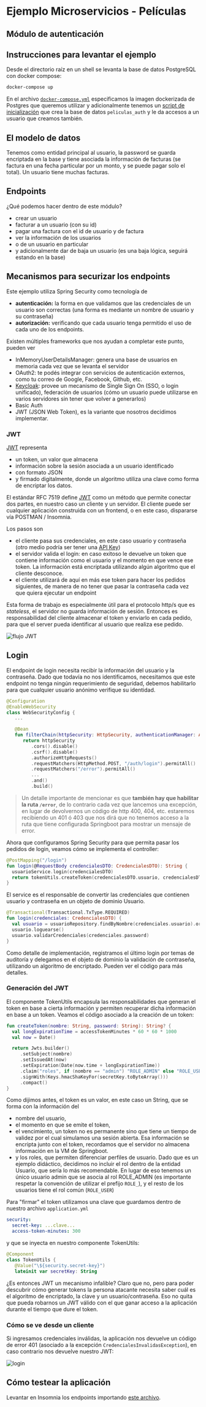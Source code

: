 
# Ejemplo Microservicios - Películas

## Módulo de autenticación

## Instrucciones para levantar el ejemplo

Desde el directorio raíz en un shell se levanta la base de datos PostgreSQL con docker compose:

```bash
docker-compose up
```

En el archivo [`docker-compose.yml`](./docker-compose.yml) especificamos la imagen dockerizada de Postgres que queremos utilizar y adicionalmente tenemos un [script de inicialización](./Docker/init_db.sh) que crea la base de datos `peliculas_auth` y le da accesos a un usuario que creamos también.

## El modelo de datos

Tenemos como entidad principal al usuario, la password se guarda encriptada en la base y tiene asociada la información de facturas (se factura en una fecha particular por un monto, y se puede pagar solo el total). Un usuario tiene muchas facturas.

## Endpoints

¿Qué podemos hacer dentro de este módulo?

- crear un usuario
- facturar a un usuario (con su id)
- pagar una factura con el id de usuario y de factura
- ver la información de los usuarios
- o de un usuario en particular
- y adicionalmente dar de baja un usuario (es una baja lógica, seguirá estando en la base)

## Mecanismos para securizar los endpoints

Este ejemplo utiliza Spring Security como tecnología de

- **autenticación:** la forma en que validamos que las credenciales de un usuario son correctas (una forma es mediante un nombre de usuario y su contraseña)
- **autorización:** verificando que cada usuario tenga permitido el uso de cada uno de los endpoints.

Existen múltiples frameworks que nos ayudan a completar este punto, pueden ver

- InMemoryUserDetailsManager: genera una base de usuarios en memoria cada vez que se levanta el servidor
- OAuth2: te podés integrar con servicios de autenticación externos, como tu correo de Google, Facebook, Github, etc.
- [Keycloak](https://www.keycloak.org/): provee un mecanismo de Single Sign On (SSO, o login unificado), federación de usuarios (cómo un usuario puede utilizarse en varios servidores sin tener que volver a generarlos)
- Basic Auth
- JWT (JSON Web Token), es la variante que nosotros decidimos implementar.

### JWT

[JWT](https://developer.okta.com/blog/2018/06/20/what-happens-if-your-jwt-is-stolen) representa 

- un token, un valor que almacena 
- información sobre la sesión asociada a un usuario identificado
- con formato JSON
- y firmado digitalmente, donde un algoritmo utiliza una clave como forma de encriptar los datos.

El estándar RFC 7519 define [JWT](https://jwt.io/) como un método que permite conectar dos partes, en nuestro caso un cliente y un servidor. El cliente puede ser cualquier aplicación construida con un frontend, o en este caso, dispararse vía POSTMAN / Insomnia.

Los pasos son

- el cliente pasa sus credenciales, en este caso usuario y contraseña (otro medio podría ser tener una [API Key](https://www.fortinet.com/resources/cyberglossary/api-key))
- el servidor valida el login: en caso exitoso le devuelve un token que contiene información como el usuario y el momento en que vence ese token. La información está encriptada utilizando algún algoritmo que el cliente desconoce.
- el cliente utilizará de aquí en más ese token para hacer los pedidos siguientes, de manera de no tener que pasar la contraseña cada vez que quiera ejecutar un endpoint

Esta forma de trabajo es especialmente útil para el protocolo http/s que es _stateless_, el servidor no guarda información de sesión. Entonces es responsabilidad del cliente almacenar el token y enviarlo en cada pedido, para que el server pueda identificar al usuario que realiza ese pedido.

![flujo JWT](./images/jwt.jpeg)

## Login

El endpoint de login necesita recibir la información del usuario y la contraseña. Dado que todavía no nos identificamos, necesitamos que este endpoint no tenga ningún requerimiento de seguridad, debemos habilitarlo para que cualquier usuario anónimo verifique su identidad.

```kotlin
@Configuration
@EnableWebSecurity
class WebSecurityConfig {
   ...

   @Bean
   fun filterChain(httpSecurity: HttpSecurity, authenticationManager: AuthenticationManager): SecurityFilterChain {
      return httpSecurity
         .cors().disable()
         .csrf().disable()
         .authorizeHttpRequests()
         .requestMatchers(HttpMethod.POST, "/auth/login").permitAll()
         .requestMatchers("/error").permitAll()
         ...
         .and()
         .build()
```

> Un detalle importante de mencionar es que **también hay que habilitar la ruta `/error`**, de lo contrario cada vez que lancemos una excepción, en lugar de devolvernos un código de http 400, 404, etc. estaremos recibiendo un 401 ó 403 que nos dirá que no tenemos acceso a la ruta que tiene configurada Springboot para mostrar un mensaje de error.

Ahora que configuramos Spring Security para que permita pasar los pedidos de login, veamos cómo se implementa el controller:

```kotlin
@PostMapping("/login")
fun login(@RequestBody credencialesDTO: CredencialesDTO): String {
  usuarioService.login(credencialesDTO)
  return tokenUtils.createToken(credencialesDTO.usuario, credencialesDTO.password)!!
}
```

El service es el responsable de convertir las credenciales que contienen usuario y contraseña en un objeto de dominio Usuario. 

```kotlin
@Transactional(Transactional.TxType.REQUIRED)
fun login(credenciales: CredencialesDTO) {
  val usuario = usuarioRepository.findByNombre(credenciales.usuario).orElseThrow { CredencialesInvalidasException() }
  usuario.loguearse()
  usuario.validarCredenciales(credenciales.password)
}
```

Como detalle de implementación, registramos el último login por temas de auditoría y delegamos en el objeto de dominio la validación de contraseña, utilizando un algoritmo de encriptado. Pueden ver el código para más detalles.

### Generación del JWT

El componente TokenUtils encapsula las responsabilidades que generan el token en base a cierta información y permiten recuperar dicha información en base a un token. Veamos el código asociado a la creación de un token:

```kotlin
fun createToken(nombre: String, password: String): String? {
  val longExpirationTime = accessTokenMinutes * 60 * 60 * 1000
  val now = Date()

  return Jwts.builder()
     .setSubject(nombre)
     .setIssuedAt(now)
     .setExpiration(Date(now.time + longExpirationTime))
     .claim("roles", if (nombre == "admin") "ROLE_ADMIN" else "ROLE_USER")
     .signWith(Keys.hmacShaKeyFor(secretKey.toByteArray()))
     .compact()
}
```

Como dijimos antes, el token es un valor, en este caso un String, que se forma con la información del

- nombre del usuario, 
- el momento en que se emite el token, 
- el vencimiento, un token no es permanente sino que tiene un tiempo de validez por el cual simulamos una sesión abierta. Esa información se encripta junto con el token, recordamos que el servidor no almacena información en la VM de Springboot.
- y los roles, que permiten diferenciar perfiles de usuario. Dado que es un ejemplo didáctico, decidimos no incluir el rol dentro de la entidad Usuario, que sería lo más recomendable. En lugar de eso tenemos un único usuario admin que se asocia al rol ROLE_ADMIN (es importante respetar la convención de utilizar el prefijo `ROLE_`), y el resto de los usuarios tiene el rol común (`ROLE_USER`)

Para "firmar" el token utilizamos una clave que guardamos dentro de nuestro archivo `application.yml`

```yml
security:
  secret-key: ...clave...
  access-token-minutes: 300
```

y que se inyecta en nuestro componente TokenUtils:

```kotlin
@Component
class TokenUtils {
   @Value("\${security.secret-key}")
   lateinit var secretKey: String
```

¿Es entonces JWT un mecanismo infalible? Claro que no, pero para poder descubrir cómo generar tokens la persona atacante necesita saber cuál es el algoritmo de encriptado, la clave y un usuario/contraseña. Eso no quita que pueda robarnos un JWT válido con el que ganar acceso a la aplicación durante el tiempo que dure el token.

### Cómo se ve desde un cliente

Si ingresamos credenciales inválidas, la aplicación nos devuelve un código de error 401 (asociado a la excepción `CredencialesInvalidasException`), en caso contrario nos devuelve nuestro JWT:

![login](./images/loginInsomnia.gif)

## Cómo testear la aplicación

Levantar en Insomnia los endpoints importando [este archivo](./auth_insomnia.json).


